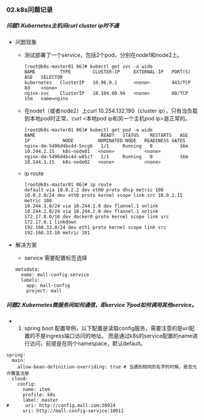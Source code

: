 ### 02.k8s问题记录

##### 问题1.Kubernetes主机间curl cluster ip时不通

- 问题现象

  - 测试部署了一个service，包括2个pod，分别在node1和node2上。

    ```
    [root@k8s-master01 06]# kubectl get svc -o wide
    NAME         TYPE        CLUSTER-IP     EXTERNAL-IP   PORT(S)   AGE   SELECTOR
    kubernetes   ClusterIP   10.96.0.1      <none>        443/TCP   8d    <none>
    nginx-svc    ClusterIP   10.104.60.94   <none>        80/TCP    15m   name=nginx
    ```

    

  - 在node1（或者node2）上curl 10.254.132.190（cluster ip），只有当负载到本地pod时正常，curl <本地pod ip和另一个主机pod ip>是正常的。

    ```
    [root@k8s-master01 06]# kubectl get pod -o wide
    NAME                        READY   STATUS    RESTARTS   AGE   IP            NODE         NOMINATED NODE   READINESS GATES
    nginx-dm-5496d4bc4d-5ncg6   1/1     Running   0          16m   10.244.2.15   k8s-node01   <none>           <none>
    nginx-dm-5496d4bc4d-w85z7   1/1     Running   0          16m   10.244.1.15   k8s-node02   <none>           <none>
    ```

  - ip route 

    ```
    [root@k8s-master01 06]# ip route 
    default via 10.0.2.2 dev eth0 proto dhcp metric 100 
    10.0.2.0/24 dev eth0 proto kernel scope link src 10.0.2.15 metric 100 
    10.244.1.0/24 via 10.244.1.0 dev flannel.1 onlink 
    10.244.2.0/24 via 10.244.2.0 dev flannel.1 onlink 
    172.17.0.0/16 dev docker0 proto kernel scope link src 172.17.0.1 linkdown 
    192.168.33.0/24 dev eth1 proto kernel scope link src 192.168.33.10 metric 101 
    ```

- 解决方案

    - service 需要配置标签选择
    ```
    metadata:
      name: mall-config-service
      labels:
        app: mall-config
        project: mall
    ```

 ##### 问题2.Kubernetes微服务间如何通信，即service下pod如何调用其他service。
 - 1. spring boot 配置举例，以下配置是读取config服务，需要注意的是uri配置的不是ingress端口访问的地址。
     而是通过k8s的service配置的name进行访问，前提是在同个namespace，默认default。
```
spring:
  main:
    allow-bean-definition-overriding: true # 当遇到相同的名字的时候，是否允许覆盖注册
  cloud:
    config:
      name: item
      profile: k8s
      label: master
#      uri: http://config.mall.com:30924
      uri: http://mall-config-service:10011
```